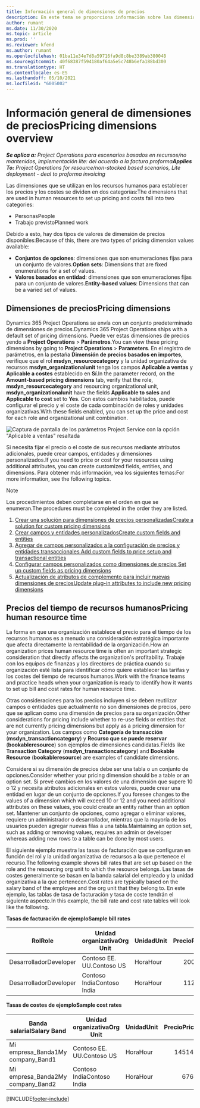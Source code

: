 ```yaml
---
title: Información general de dimensiones de precios
description: En este tema se proporciona información sobre las dimensiones de Dynamics 365 Project Operations.
author: rumant
ms.date: 11/30/2020
ms.topic: article
ms.prod: ''
ms.reviewer: kfend
ms.author: rumant
ms.openlocfilehash: 01ba11e34e7d8a59716fa9d8c8be3389ab380048
ms.sourcegitcommit: 40f68387f594180af64a5e5c748b6efa188bd300
ms.translationtype: HT
ms.contentlocale: es-ES
ms.lasthandoff: 05/10/2021
ms.locfileid: "6005002"
---
```

# <a name="pricing-dimensions-overview"></a><span data-ttu-id="b42c7-103">Información general de dimensiones de precios</span><span class="sxs-lookup"><span data-stu-id="b42c7-103">Pricing dimensions overview</span></span>

<span data-ttu-id="b42c7-104">_**Se aplica a:** Project Operations para escenarios basados en recursos/no mantenidos, implementación lite: del acuerdo a la factura proforma_</span><span class="sxs-lookup"><span data-stu-id="b42c7-104">_**Applies To:** Project Operations for resource/non-stocked based scenarios, Lite deployment - deal to proforma invoicing_</span></span>

<span data-ttu-id="b42c7-105">Las dimensiones que se utilizan en los recursos humanos para establecer los precios y los costes se dividen en dos categorías:</span><span class="sxs-lookup"><span data-stu-id="b42c7-105">The dimensions that are used in human resources to set up pricing and costs fall into two categories:</span></span>

- <span data-ttu-id="b42c7-106">Personas</span><span class="sxs-lookup"><span data-stu-id="b42c7-106">People</span></span>
- <span data-ttu-id="b42c7-107">Trabajo previsto</span><span class="sxs-lookup"><span data-stu-id="b42c7-107">Planned work</span></span>

<span data-ttu-id="b42c7-108">Debido a esto, hay dos tipos de valores de dimensión de precios disponibles:</span><span class="sxs-lookup"><span data-stu-id="b42c7-108">Because of this, there are two types of pricing dimension values available:</span></span>

- <span data-ttu-id="b42c7-109">**Conjuntos de opciones**: dimensiones que son enumeraciones fijas para un conjunto de valores.</span><span class="sxs-lookup"><span data-stu-id="b42c7-109">**Option sets**: Dimensions that are fixed enumerations for a set of values.</span></span>
- <span data-ttu-id="b42c7-110">**Valores basados en entidad**: dimensiones que son enumeraciones fijas para un conjunto de valores.</span><span class="sxs-lookup"><span data-stu-id="b42c7-110">**Entity-based values**: Dimensions that can be a varied set of values.</span></span>

## <a name="pricing-dimensions"></a><span data-ttu-id="b42c7-111">Dimensiones de precios</span><span class="sxs-lookup"><span data-stu-id="b42c7-111">Pricing dimensions</span></span>

<span data-ttu-id="b42c7-112">Dynamics 365 Project Operations se envía con un conjunto predeterminado de dimensiones de precios.</span><span class="sxs-lookup"><span data-stu-id="b42c7-112">Dynamics 365 Project Operations ships with a default set of pricing dimensions.</span></span> <span data-ttu-id="b42c7-113">Puede ver estas dimensiones de precios yendo a **Project Operations** > **Parámetros**.</span><span class="sxs-lookup"><span data-stu-id="b42c7-113">You can view these pricing dimensions by going to **Project Operations** > **Parameters**.</span></span> <span data-ttu-id="b42c7-114">En el registro de parámetros, en la pestaña **Dimensión de precios basados en importes**, verifique que el rol **msdyn_resourcecategory** y la unidad organizativa de recursos **msdyn_organizationalunit** tenga los campos **Aplicable a ventas** y **Aplicable a costes** establecido en **Sí**.</span><span class="sxs-lookup"><span data-stu-id="b42c7-114">In the parameter record, on the **Amount-based pricing dimensions** tab, verify that the role, **msdyn_resourcecategory** and resourcing organizational unit, **msdyn_organizationalunit** have the fields **Applicable to sales** and **Applicable to cost** set to **Yes**.</span></span> <span data-ttu-id="b42c7-115">Con estos cambios habilitados, puede configurar el precio y el coste de cada combinación de roles y unidades organizativas.</span><span class="sxs-lookup"><span data-stu-id="b42c7-115">With these fields enabled, you can set up the price and cost for each role and organizational unit combination.</span></span>

![Captura de pantalla de los parámetros Project Service con la opción "Aplicable a ventas" resaltada](media/PS-OOB-parameters.png)

<span data-ttu-id="b42c7-117">Si necesita fijar el precio o el coste de sus recursos mediante atributos adicionales, puede crear campos, entidades y dimensiones personalizados.</span><span class="sxs-lookup"><span data-stu-id="b42c7-117">If you need to price or cost for your resources using additional attributes, you can create customized fields, entities, and dimensions.</span></span> <span data-ttu-id="b42c7-118">Para obtener más información, vea los siguientes temas:</span><span class="sxs-lookup"><span data-stu-id="b42c7-118">For more information, see the following topics.</span></span> 
  
  > [!NOTE]
  > <span data-ttu-id="b42c7-119">Los procedimientos deben completarse en el orden en que se enumeran.</span><span class="sxs-lookup"><span data-stu-id="b42c7-119">The procedures must be completed in the order they are listed.</span></span>

1. [<span data-ttu-id="b42c7-120">Crear una solución para dimensiones de precios personalizadas</span><span class="sxs-lookup"><span data-stu-id="b42c7-120">Create a solution for custom pricing dimensions</span></span>](../sales/create-solution-custompd.md)
2. [<span data-ttu-id="b42c7-121">Crear campos y entidades personalizados</span><span class="sxs-lookup"><span data-stu-id="b42c7-121">Create custom fields and entities</span></span>](create-custom-fields-entities-pricing-dimensions.md)
3. [<span data-ttu-id="b42c7-122">Agregar de campos personalizados a la configuración de precios y entidades transaccionales </span><span class="sxs-lookup"><span data-stu-id="b42c7-122">Add custom fields to price setup and transactional entities</span></span>](add-custom-fields-price-setup-transactional-entities.md)
4. [<span data-ttu-id="b42c7-123">Configurar campos personalizados como dimensiones de precios </span><span class="sxs-lookup"><span data-stu-id="b42c7-123">Set up custom fields as pricing dimensions</span></span>](set-up-custom-fields-pricing-dimensions.md)
5. [<span data-ttu-id="b42c7-124">Actualización de atributos de complemento para incluir nuevas dimensiones de precios</span><span class="sxs-lookup"><span data-stu-id="b42c7-124">Update plug-in attributes to include new pricing dimensions</span></span>](update-plugin-attributes-pd.md)


## <a name="pricing-human-resource-time"></a><span data-ttu-id="b42c7-125">Precios del tiempo de recursos humanos</span><span class="sxs-lookup"><span data-stu-id="b42c7-125">Pricing human resource time</span></span>
<span data-ttu-id="b42c7-126">La forma en que una organización establece el precio para el tiempo de los recursos humanos es a menudo una consideración estratégica importante que afecta directamente la rentabilidad de la organización.</span><span class="sxs-lookup"><span data-stu-id="b42c7-126">How an organization prices human resource time is often an important strategic consideration that directly affects the organization's profitability.</span></span> <span data-ttu-id="b42c7-127">Trabaje con los equipos de finanzas y los directores de práctica cuando su organización esté lista para identificar cómo quiere establecer las tarifas y los costes del tiempo de recursos humanos.</span><span class="sxs-lookup"><span data-stu-id="b42c7-127">Work with the finance teams and practice heads when your organization is ready to identify how it wants to set up bill and cost rates for human resource time.</span></span>

<span data-ttu-id="b42c7-128">Otras consideraciones para los precios incluyen si se deben reutilizar campos o entidades que actualmente no son dimensiones de precios, pero que se aplican como una dimensión de precios para su organización.</span><span class="sxs-lookup"><span data-stu-id="b42c7-128">Other considerations for pricing include whether to re-use fields or entities that are not currently pricing dimensions but apply as a pricing dimension for your organization.</span></span> <span data-ttu-id="b42c7-129">Los campos como **Categoría de transacción** (**msdyn_transactioncategory**) y **Recurso que se puede reservar** (**bookableresource**) son ejemplos de dimensiones candidatas.</span><span class="sxs-lookup"><span data-stu-id="b42c7-129">Fields like **Transaction Category** (**msdyn_transactioncategory**) and **Bookable Resource** (**bookableresource**) are examples of candidate dimensions.</span></span> 

<span data-ttu-id="b42c7-130">Considere si su dimensión de precios debe ser una tabla o un conjunto de opciones.</span><span class="sxs-lookup"><span data-stu-id="b42c7-130">Consider whether your pricing dimension should be a table or an option set.</span></span> <span data-ttu-id="b42c7-131">Si prevé cambios en los valores de una dimensión que supere 10 o 12 y necesita atributos adicionales en estos valores, puede crear una entidad en lugar de un conjunto de opciones.</span><span class="sxs-lookup"><span data-stu-id="b42c7-131">If you foresee changes to the values of a dimension which will exceed 10 or 12 and you need additional attributes on these values, you could create an entity rather than an option set.</span></span> <span data-ttu-id="b42c7-132">Mantener un conjunto de opciones, como agregar o eliminar valores, requiere un administrador o desarrollador, mientras que la mayoría de los usuarios pueden agregar nuevas filas a una tabla.</span><span class="sxs-lookup"><span data-stu-id="b42c7-132">Maintaining an option set, such as adding or removing values, requires an admin or developer whereas adding new rows to a table can be done by most users.</span></span>

<span data-ttu-id="b42c7-133">El siguiente ejemplo muestra las tasas de facturación que se configuran en función del rol y la unidad organizativa de recursos a la que pertenece el recurso.</span><span class="sxs-lookup"><span data-stu-id="b42c7-133">The following example shows bill rates that are set up based on the role and the resourcing org unit to which the resource belongs.</span></span> <span data-ttu-id="b42c7-134">Las tasas de costes generalmente se basan en la banda salarial del empleado y la unidad organizativa a la que pertenecen.</span><span class="sxs-lookup"><span data-stu-id="b42c7-134">Cost rates are typically based on the salary band of the employee and the org unit that they belong to.</span></span> <span data-ttu-id="b42c7-135">En este ejemplo, las tablas de tasa de facturación y tasa de coste tendrán el siguiente aspecto.</span><span class="sxs-lookup"><span data-stu-id="b42c7-135">In this example, the bill rate and cost rate tables will look like the following.</span></span>

<span data-ttu-id="b42c7-136">**Tasas de facturación de ejemplo**</span><span class="sxs-lookup"><span data-stu-id="b42c7-136">**Sample bill rates**</span></span>

| <span data-ttu-id="b42c7-137">Rol</span><span class="sxs-lookup"><span data-stu-id="b42c7-137">Role</span></span>        | <span data-ttu-id="b42c7-138">Unidad organizativa</span><span class="sxs-lookup"><span data-stu-id="b42c7-138">Org Unit</span></span>    |<span data-ttu-id="b42c7-139">Unidad</span><span class="sxs-lookup"><span data-stu-id="b42c7-139">Unit</span></span>      |<span data-ttu-id="b42c7-140">Precio</span><span class="sxs-lookup"><span data-stu-id="b42c7-140">Price</span></span>      |<span data-ttu-id="b42c7-141">Moneda</span><span class="sxs-lookup"><span data-stu-id="b42c7-141">Currency</span></span>  |
| ------------|-------------|----------|----------:|----------|
| <span data-ttu-id="b42c7-142">Desarrollador</span><span class="sxs-lookup"><span data-stu-id="b42c7-142">Developer</span></span>   | <span data-ttu-id="b42c7-143">Contoso EE. UU.</span><span class="sxs-lookup"><span data-stu-id="b42c7-143">Contoso US</span></span>  |<span data-ttu-id="b42c7-144">Hora</span><span class="sxs-lookup"><span data-stu-id="b42c7-144">Hour</span></span> | <span data-ttu-id="b42c7-145">200</span><span class="sxs-lookup"><span data-stu-id="b42c7-145">200</span></span>|<span data-ttu-id="b42c7-146">USD</span><span class="sxs-lookup"><span data-stu-id="b42c7-146">USD</span></span>     |
| <span data-ttu-id="b42c7-147">Desarrollador</span><span class="sxs-lookup"><span data-stu-id="b42c7-147">Developer</span></span>   | <span data-ttu-id="b42c7-148">Contoso India</span><span class="sxs-lookup"><span data-stu-id="b42c7-148">Contoso India</span></span> |<span data-ttu-id="b42c7-149">Hora</span><span class="sxs-lookup"><span data-stu-id="b42c7-149">Hour</span></span>|   <span data-ttu-id="b42c7-150">112</span><span class="sxs-lookup"><span data-stu-id="b42c7-150">112</span></span>|<span data-ttu-id="b42c7-151">USD</span><span class="sxs-lookup"><span data-stu-id="b42c7-151">USD</span></span>     |


<span data-ttu-id="b42c7-152">**Tasas de costes de ejemplo**</span><span class="sxs-lookup"><span data-stu-id="b42c7-152">**Sample cost rates**</span></span>

| <span data-ttu-id="b42c7-153">Banda salarial</span><span class="sxs-lookup"><span data-stu-id="b42c7-153">Salary Band</span></span>     | <span data-ttu-id="b42c7-154">Unidad organizativa</span><span class="sxs-lookup"><span data-stu-id="b42c7-154">Org Unit</span></span>    |<span data-ttu-id="b42c7-155">Unidad</span><span class="sxs-lookup"><span data-stu-id="b42c7-155">Unit</span></span>      |<span data-ttu-id="b42c7-156">Precio</span><span class="sxs-lookup"><span data-stu-id="b42c7-156">Price</span></span>      |<span data-ttu-id="b42c7-157">Moneda</span><span class="sxs-lookup"><span data-stu-id="b42c7-157">Currency</span></span>  |
| ----------------|-------------|----------|----------:|----------|
| <span data-ttu-id="b42c7-158">Mi empresa_Banda1</span><span class="sxs-lookup"><span data-stu-id="b42c7-158">My company_Band1</span></span> | <span data-ttu-id="b42c7-159">Contoso EE. UU.</span><span class="sxs-lookup"><span data-stu-id="b42c7-159">Contoso US</span></span>  |<span data-ttu-id="b42c7-160">Hora</span><span class="sxs-lookup"><span data-stu-id="b42c7-160">Hour</span></span> | <span data-ttu-id="b42c7-161">145</span><span class="sxs-lookup"><span data-stu-id="b42c7-161">145</span></span>|<span data-ttu-id="b42c7-162">USD</span><span class="sxs-lookup"><span data-stu-id="b42c7-162">USD</span></span>     |
| <span data-ttu-id="b42c7-163">Mi empresa_Banda2</span><span class="sxs-lookup"><span data-stu-id="b42c7-163">My company_Band2</span></span> | <span data-ttu-id="b42c7-164">Contoso India</span><span class="sxs-lookup"><span data-stu-id="b42c7-164">Contoso India</span></span> |<span data-ttu-id="b42c7-165">Hora</span><span class="sxs-lookup"><span data-stu-id="b42c7-165">Hour</span></span>|   <span data-ttu-id="b42c7-166">67</span><span class="sxs-lookup"><span data-stu-id="b42c7-166">67</span></span>|<span data-ttu-id="b42c7-167">USD</span><span class="sxs-lookup"><span data-stu-id="b42c7-167">USD</span></span>     |


[!INCLUDE[footer-include](../includes/footer-banner.md)]